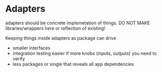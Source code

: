 # Adapters

adapters should be concrete implemetation of things. 
DO NOT MAKE libraries/wrappers here or reflection of existing!

Keeping things inside adapters as package can drive 
- smaller interfaces
- integration testing easier if more knobs (inputs, outputs) you need to verify
- less packages or single that reveals all app dependencies

